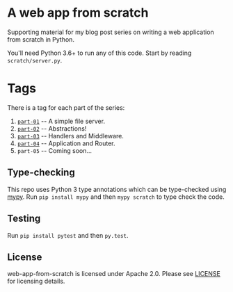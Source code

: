 # A web app from scratch

Supporting material for my blog post series on writing a web
application from scratch in Python.

You'll need Python 3.6+ to run any of this code.  Start by reading
`scratch/server.py`.


# Tags

There is a tag for each part of the series:

1. [`part-01`][part-1] -- A simple file server.
1. [`part-02`][part-2] -- Abstractions!
1. [`part-03`][part-3] -- Handlers and Middleware.
1. [`part-04`][part-4] -- Application and Router.
1. `part-05` -- Coming soon...


[part-1]: https://defn.io/2018/02/25/web-app-from-scratch-01/
[part-2]: https://defn.io/2018/03/04/web-app-from-scratch-02/
[part-3]: https://defn.io/2018/03/20/web-app-from-scratch-03/
[part-4]: https://defn.io/2018/05/12/web-app-from-scratch-04/


## Type-checking

This repo uses Python 3 type annotations which can be type-checked
using [mypy].  Run `pip install mypy` and then `mypy scratch` to
type check the code.


## Testing

Run `pip install pytest` and then `py.test`.


## License

web-app-from-scratch is licensed under Apache 2.0.  Please see
[LICENSE] for licensing details.


[LICENSE]: https://github.com/Bogdanp/falcon_sugar/blob/master/LICENSE
[mypy]: https://mypy.readthedocs.io
